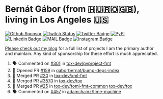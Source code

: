 # Bernát Gábor (from 🇭🇺🇷🇴🇬🇧), living in Los Angeles 🇺🇸

[![Github Sponsor](https://img.shields.io/static/v1?label=Sponsor&message=%E2%9D%A4&logo=GitHub&link=https://github.com/sponsors/gaborbernat&style=flat-square)](https://github.com/sponsors/gaborbernat)
[![Twitch Status](https://img.shields.io/twitch/status/gaborbernat?style=flat-square)](https://www.twitch.tv/gaborbernat)
[![Twitter Badge](https://img.shields.io/badge/-@gjbernat-1ca0f1?style=flat-square&labelColor=1ca0f1&logo=twitter&logoColor=white&link=https://twitter.com/gjbernat)](https://twitter.com/gjbernat)
[![PyPI](https://img.shields.io/badge/-gaborbernat-0073b7?style=flat-square&logo=Python&logoColor=white&link=https://pypi.org/user/gaborbernat/)](https://pypi.org/user/gaborbernat/)
[![Linkedin Badge](https://img.shields.io/badge/-gaborbernat-blue?style=flat-square&logo=Linkedin&logoColor=white&link=https://www.linkedin.com/in/gaborbernat/)](https://www.linkedin.com/in/gaborbernat/)
[![MAIL Badge](https://img.shields.io/badge/-gaborjbernat@gmail.com-c14438?style=flat-square&logo=Gmail&logoColor=white&link=mailto:gaborjbernat@gmail.com)](mailto:gaborjbernat@gmail.com)
[![Instagram Badge](https://img.shields.io/badge/-@gabor__bernat-845EC2?style=flat-square&labelColor=white&logo=Instagram&link=https://instagram.com/gabor_bernat/)](https://instagram.com/gabor_bernat)

[Please check out my blog](https://bernat.tech/about/) for a full list of projects I am the primary author and maintain.
Any kind of sponsorship for these effort is much appreciated.

<!--START_SECTION:activity-->

1. 🗣 Commented on [#301](https://github.com/tox-dev/pyproject-fmt/issues/301#issuecomment-3132674237) in [tox-dev/pyproject-fmt](https://github.com/tox-dev/pyproject-fmt)
2. 💪 Opened PR [#159](https://github.com/gaborbernat/bump-deps-index/pull/159) in [gaborbernat/bump-deps-index](https://github.com/gaborbernat/bump-deps-index)
3. 🎉 Merged PR [#20](https://github.com/tox-dev/xml-fmt/pull/20) in [tox-dev/xml-fmt](https://github.com/tox-dev/xml-fmt)
4. 🎉 Merged PR [#3570](https://github.com/tox-dev/tox/pull/3570) in [tox-dev/tox](https://github.com/tox-dev/tox)
5. 🎉 Merged PR [#25](https://github.com/tox-dev/toml-fmt-common/pull/25) in [tox-dev/toml-fmt-common](https://github.com/tox-dev/toml-fmt-common)
   [tox-dev/tox](https://github.com/tox-dev/tox)
5. 🗣 Commented on [#457](https://github.com/adamchainz/time-machine/pull/457#issuecomment-2197730644) in
[adamchainz/time-machine](https://github.com/adamchainz/time-machine)
<!--END_SECTION:activity-->
